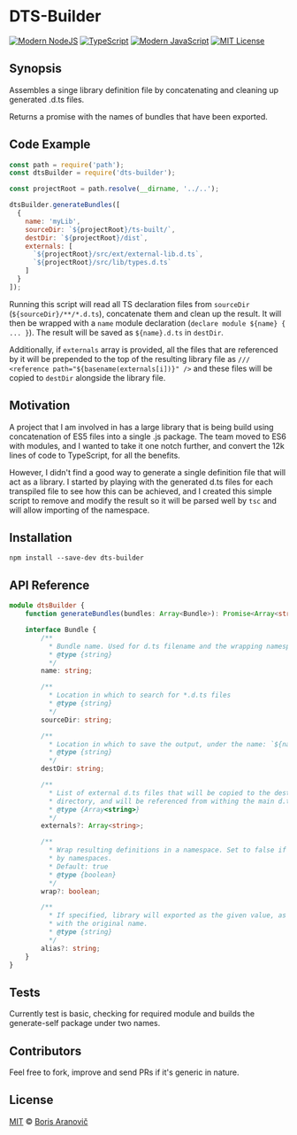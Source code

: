 # DTS-Builder
[![Modern NodeJS](https://img.shields.io/badge/Node-6%2B-green.svg)](https://nodejs.org/)
[![TypeScript](https://img.shields.io/badge/TypeScript-2.2-blue.svg)](https://www.typescriptlang.org/)
[![Modern JavaScript](https://img.shields.io/badge/JavaScript-ES6-yellow.svg)](http://www.ecma-international.org/ecma-262/6.0/)
[![MIT License](https://img.shields.io/badge/license-MIT-007EC7.svg)](/LICENSE)

## Synopsis

<!--At the top of the file there should be a short introduction and/ or overview that explains **what** the project is. This description should match descriptions added for package managers (Gemspec, package.json, etc.)-->
Assembles a singe library definition file by concatenating and cleaning up generated .d.ts files.

Returns a promise with the names of bundles that have been exported.

## Code Example

<!--Show what the library does as concisely as possible, developers should be able to figure out **how** your project solves their problem by looking at the code example. Make sure the API you are showing off is obvious, and that your code is short and concise.-->
```javascript
const path = require('path');
const dtsBuilder = require('dts-builder');

const projectRoot = path.resolve(__dirname, '../..');

dtsBuilder.generateBundles([
  {
    name: 'myLib',
    sourceDir: `${projectRoot}/ts-built/`,
    destDir: `${projectRoot}/dist`,
    externals: [
      `${projectRoot}/src/ext/external-lib.d.ts`,
      `${projectRoot}/src/lib/types.d.ts`
    ]
  }
]);
```

Running this script will read all TS declaration files from `sourceDir` (`${sourceDir}/**/*.d.ts`), concatenate them and clean up the result. It will then be wrapped with a `name` module declaration (`declare module ${name} { ... }`).
The result will be saved as `${name}.d.ts` in `destDir`.

Additionally, if `externals` array is provided, all the files that are referenced by it will be prepended to the top of the resulting library file as `/// <reference path="${basename(externals[i])}" />` and these files will be copied to `destDir` alongside the library file.


## Motivation

<!--A short description of the motivation behind the creation and maintenance of the project. This should explain **why** the project exists.-->
A project that I am involved in has a large library that is being build using concatenation of ES5 files into a single .js package. The team moved to ES6 with modules, and I wanted to take it one notch further, and convert the 12k lines of code to TypeScript, for all the benefits.

However, I didn't find a good way to generate a single definition file that will act as a library. I started by playing with the generated d.ts files for each transpiled file to see how this can be achieved, and I created this simple script to remove and modify the result so it will be parsed well by `tsc` and will allow importing of the namespace.

## Installation

<!--Provide code examples and explanations of how to get the project.-->
```
npm install --save-dev dts-builder
```

## API Reference

<!--Depending on the size of the project, if it is small and simple enough the reference docs can be added to the README. For medium size to larger projects it is important to at least provide a link to where the API reference docs live.-->
```typescript
module dtsBuilder {
    function generateBundles(bundles: Array<Bundle>): Promise<Array<string>>;

    interface Bundle {
        /**
          * Bundle name. Used for d.ts filename and the wrapping namespace.
          * @type {string}
          */
        name: string;

        /**
          * Location in which to search for *.d.ts files
          * @type {string}
          */
        sourceDir: string;

        /**
          * Location in which to save the output, under the name: `${name}.d.ts`
          * @type {string}
          */
        destDir: string;

        /**
          * List of external d.ts files that will be copied to the destination
          * directory, and will be referenced from withing the main d.ts file
          * @type {Array<string>}
          */
        externals?: Array<string>;

        /**
          * Wrap resulting definitions in a namespace. Set to false if files are already wrapped
          * by namespaces.
          * Default: true
          * @type {boolean}
          */
        wrap?: boolean;

        /**
          * If specified, library will exported as the given value, as an alias together
          * with the original name.
          * @type {string}
          */
        alias?: string;
    }
}
```

## Tests

<!--Describe and show how to run the tests with code examples.-->
Currently test is basic, checking for required module and builds the generate-self package under two names.

## Contributors

<!--Let people know how they can dive into the project, include important links to things like issue trackers, irc, twitter accounts if applicable.-->
Feel free to fork, improve and send PRs if it's generic in nature.

## License

[MIT][mit] © [Boris Aranovič][author]

[mit]:            https://opensource.org/licenses/MIT
[author]:         https://github.com/nomaed
[contributors]:   https://github.com/nomaed/fishcake/graphs/contributors
